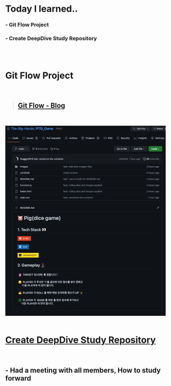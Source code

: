 # Today I learned.. 
  ### - Git Flow Project 
  ### - Create DeepDive Study Repository
<br>
<br>

# Git Flow Project 

<br>

> ## [Git Flow - Blog](https://evan6-6.tistory.com/26)

<br> 
<br> 

<img src="./images/gitflowP.png" width="700px">

<br> 
<br> 

# [Create DeepDive Study Repository](https://github.com/KDT-STFE/DeepDive_Study)

<br>

 ## - Had a meeting with all members, How to study forward

<br>
<br>






